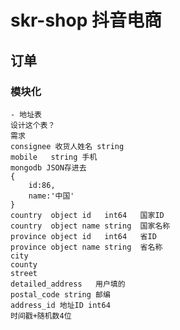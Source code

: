 # skr-shop 抖音电商

## 订单

### 模块化
    - 地址表
    设计这个表？
    需求
    consignee 收货人姓名 string
    mobile   string 手机
    mongodb JSON存进去
    {
        id:86,
        name:'中国'
    }
    country  object id   int64   国家ID
    country  object name string  国家名称
    province object id   int64   省ID
    province object name string  省名称
    city
    county
    street
    detailed_address   用户填的
    postal_code string 邮编
    address_id 地址ID int64
    时间戳+随机数4位
    